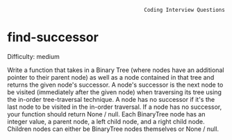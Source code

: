                                                 Coding Interview Questions     
# find-successor

Difficulty: medium

  Write a function that takes in a Binary Tree (where nodes have an additional
  pointer to their parent node) as well as a node contained in that tree and
  returns the given node's successor. A node's successor is the next node to be visited (immediately after the given
  node) when traversing its tree using the in-order tree-traversal technique. A
  node has no successor if it's the last node to be visited in the in-order
  traversal. If a node has no successor, your function should return None / null.
  Each BinaryTree node has an integer value, a parent node, a left child node, and a
  right child node. Children nodes can either be BinaryTree nodes themselves or None / null.
